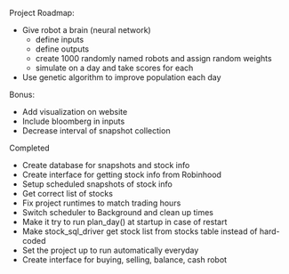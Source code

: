 Project Roadmap:
- Give robot a brain (neural network)
	* define inputs
	* define outputs
	* create 1000 randomly named robots and assign random weights
	* simulate on a day and take scores for each
- Use genetic algorithm to improve population each day

Bonus:
- Add visualization on website
- Include bloomberg in inputs
- Decrease interval of snapshot collection

Completed
- Create database for snapshots and stock info
- Create interface for getting stock info from Robinhood
- Setup scheduled snapshots of stock info
- Get correct list of stocks
- Fix project runtimes to match trading hours
- Switch scheduler to Background and clean up times
- Make it try to run plan_day() at startup in case of restart
- Make stock_sql_driver get stock list from stocks table instead of hard-coded
- Set the project up to run automatically everyday
- Create interface for buying, selling, balance, cash robot
